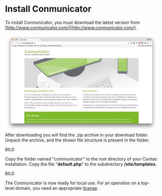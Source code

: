# Install Conmunicator
To install Conmunicator, you must download the latest version from [http://www.conmunicator.com/](http://www.conmunicator.com/).

![](../../de/images/installation/cmu_website.jpg)
After downloading you will find the .zip archive in your download folder. Unpack the archive, and the shown file structure is present in the folder.

BILD

Copy the folder named "communicator" to the root directory of your Contao installation. Copy the file "**default.php**" to the subdirectory **/site/templates**.

BILD

The Conmunicator is now ready for local use. For an operation on a top-level domain, you need an appropriate [license](lizenzen.md).